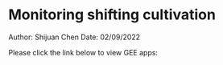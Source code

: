 # Monitoring shifting cultivation

Author: Shijuan Chen
Date: 02/09/2022

Please click the link below to view GEE apps:
